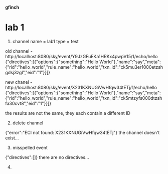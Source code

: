 **gfinch**
# lab 1

1. channel name = lab1 type = test

old channel - http://localhost:8080/sky/event/Y9JzGFuEKa1HRKx4pwpV15/1/echo/hello
{"directives":[{"options":{"something":"Hello World"},"name":"say","meta":{"rid":"hello_world","rule_name":"hello_world","txn_id":"ck5mu3er1000etzshgdsj3zgl","eid":"1"}}]}

new chanel - http://localhost:8080/sky/event/X231KXNUGiVwHfqw34tETj/1/echo/hello
{"directives":[{"options":{"something":"Hello World"},"name":"say","meta":{"rid":"hello_world","rule_name":"hello_world","txn_id":"ck5mtzyfs000dtzshfa30cvt8","eid":"1"}}]}

the results are not the same, they each contain a different ID

2. delete channel

{"error":"ECI not found: X231KXNUGiVwHfqw34tETj"}
the channel doesn't exist...

3. misspelled event

{"directives":[]}
there are no directives...

4. 